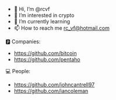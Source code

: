 - 👋 Hi, I’m @rcvf
- 👀 I’m interested in crypto
- 🌱 I’m currently learning
- 📫 How to reach me rc_vf@hotmail.com

:parking: Companies:
- https://github.com/bitcoin
- https://github.com/pentaho

:computer: People:
- https://github.com/johncantrell97
- https://github.com/iancoleman

<!---
rcvf/rcvf is a ✨ special ✨ repository because its `README.md` (this file) appears on your GitHub profile.
You can click the Preview link to take a look at your changes.
--->
